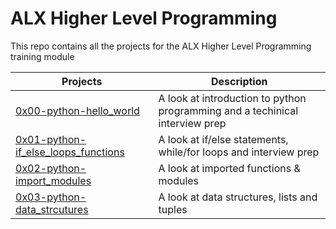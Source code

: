 # ALX Higher Level Programming

This repo contains all the projects for the ALX Higher Level Programming training module


| Projects | Description | 
| -------- | ----------- |
| [0x00-python-hello_world](0x00-python_hello_world) | A look at introduction to python programming and a techinical interview prep |
| [0x01-python-if_else_loops_functions](0x01-python_if_else_loops_functions) | A look at if/else statements, while/for loops and interview prep |
| [0x02-python-import_modules](0x02-python-import_modules) | A look at imported functions & modules | 
| [0x03-python-data_strcutures](0x03-python-data_structures) | A look at data structures, lists and tuples |
